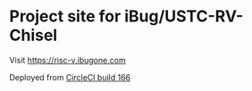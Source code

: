 # Project site for iBug/USTC-RV-Chisel

Visit <https://risc-v.ibugone.com>

Deployed from [CircleCI build 166](https://circleci.com/gh/iBug/USTC-RV-Chisel/166)
